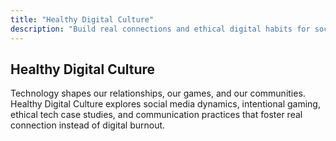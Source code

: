 ```yaml
---
title: "Healthy Digital Culture"
description: "Build real connections and ethical digital habits for social media, gaming, and communication."
---
```

## Healthy Digital Culture
Technology shapes our relationships, our games, and our communities. Healthy Digital Culture explores social media dynamics, intentional gaming, ethical tech case studies, and communication practices that foster real connection instead of digital burnout.